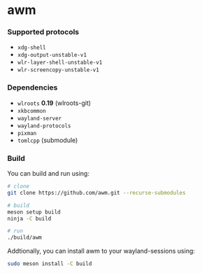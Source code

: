 # awm

### Supported protocols
- `xdg-shell`
- `xdg-output-unstable-v1`
- `wlr-layer-shell-unstable-v1`
- `wlr-screencopy-unstable-v1`

### Dependencies
- `wlroots` **0.19** (wlroots-git)
- `xkbcommon`
- `wayland-server`
- `wayland-protocols`
- `pixman`
- `tomlcpp` (submodule)

### Build
You can build and run using:
```sh
# clone
git clone https://github.com/awm.git --recurse-submodules

# build
meson setup build
ninja -C build

# run
./build/awm
```
Addtionally, you can install awm to your wayland-sessions using:
```sh
sudo meson install -C build
````
